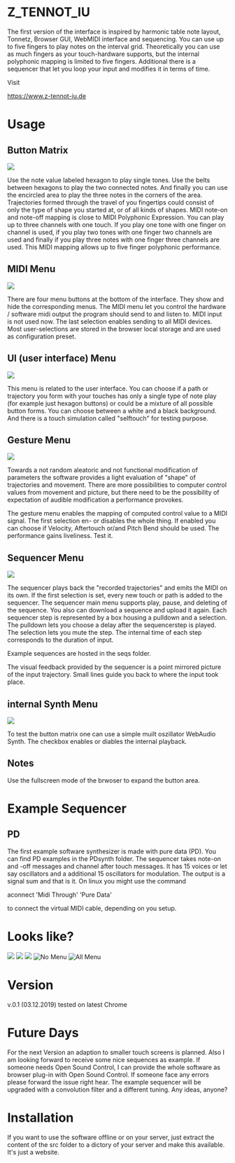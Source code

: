 # Z_TENNOT_IU

The first version of the interface is inspired by harmonic table note layout, Tonnetz, Browser GUI, WebMIDI interface and sequencing. You can use up to five fingers to play notes on the interval grid. Theoretically you can use as much fingers as your touch-hardware supports, but the internal polyphonic mapping is limited to five fingers. Additional there is a sequencer that let you loop your input and modifies it in terms of time.

Visit

https://www.z-tennot-iu.de

# Usage

## Button Matrix
![](buttonarea.png?raw=true)

Use the note value labeled hexagon to play single tones. Use the belts between hexagons to play the two connected notes. And finally you can use the encircled area to play the three notes in the corners of the area. Trajectories formed through the travel of you fingertips could consist of only the type of shape you started at, or of all kinds of shapes. MIDI note-on and note-off mapping is close to MIDI Polyphonic Expression. You can play up to three channels with one touch. If you play one tone with one finger on channel is used, if you play two tones with one finger two channels are used and finally if you play three notes with one finger three channels are used. This MIDI mapping allows up to five finger polyphonic performance.

## MIDI Menu
![](midi.png?raw=true)

There are four menu buttons at the bottom of the interface. They show and hide the corresponding menus. The MIDI menu let you control the hardware / software midi output the program should send to and listen to. MIDI input is not used now. The last selection enables sending to all MIDI devices. Most user-selections are stored in the browser local storage and are used as configuration preset.

## UI (user interface) Menu
![](ui.png?raw=true)

This menu is related to the user interface. You can choose if a path or trajectory you form with your touches has only a single type of note play (for example just hexagon buttons) or could be a mixture of all possible button forms. You can choose between a white and a black background. And there is a touch simulation called "selftouch" for testing purpose.

## Gesture Menu
![](gest.png?raw=true)

Towards a not random aleatoric and not functional modification of parameters the software provides a light evaluation of "shape" of trajectories and movement. There are more possibilities to computer control values from movement and picture, but there need to be the possibility of expectation of audible modification a performance provokes.

The gesture menu enables the mapping of computed control value to a MIDI signal. The first selection en- or disables the whole thing. If enabled you can choose if Velocity, Aftertouch or/and Pitch Bend should be used. The performance gains liveliness. Test it.

## Sequencer Menu
![](seq.png?raw=true)

The sequencer plays back the "recorded trajectories" and emits the MIDI on its own. If the first selection is set, every new touch or path is added to the sequencer. The sequencer main menu supports play, pause, and deleting of the sequence. You also can download a sequence and upload it again.
Each sequencer step is represented by a box housing a pulldown and a selection. The pulldown lets you choose a delay after the sequencerstep is played. The selection lets you mute the step. The internal time of each step corresponds to the duration of input.

Example sequences are hosted in the seqs folder.

The visual feedback provided by the sequencer is a point mirrored picture of the input trajectory. Small lines guide you back to where the input took place.

## internal Synth Menu
![](synth.png?raw=true)

To test the button matrix one can use a simple muilt oszillator WebAudio Synth. The checkbox enables or diables the internal playback.

## Notes
Use the fullscreen mode of the brwoser to expand the button area.

# Example Sequencer

## PD
The first example software synthesizer is made with pure data (PD). You can find PD examples in the PDsynth folder. The sequencer takes note-on and -off messages and channel after touch messages. It has 15 voices or let say oscillators and a additional 15 oscillators for modulation. The output is a signal sum and that is it. On linux you might use the command

aconnect 'Midi Through' 'Pure Data'

to connect the virtual MIDI cable, depending on you setup.

# Looks like?
![](a5..png?raw=true)
![](a6.png?raw=true)
![](a7.png?raw=true)
![No Menu](a1.png?raw=true)
![All Menu](a4.png?raw=true)

# Version
v.0.1 (03.12.2019) tested on latest Chrome

# Future Days
For the next Version an adaption to smaller touch screens is planned. Also I am looking forward to receive some nice sequences as example. If someone needs Open Sound Control, I can provide the whole software as browser plug-in with Open Sound Control. If someone face any errors please forward the issue right hear. The example sequencer will be upgraded with a convolution filter and a different tuning. Any ideas, anyone?

# Installation

If you want to use the software offline or on your server, just extract the content of the src folder to a dictory of your server and make this available. It's just a website.

